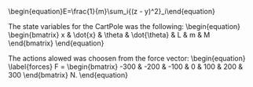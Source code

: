 \begin{equation}E=\frac{1}{m}\sum_i{(z - y)^2}_i\end{equation}

The state variables for the CartPole was the following: \begin{equation} \begin{bmatrix} x & \dot{x} & \theta & \dot{\theta} & L & m & M \end{bmatrix} \end{equation}

The actions alowed was choosen from the force vector: \begin{equation} \label{forces} F = \begin{bmatrix} -300 & -200 & -100 & 0 & 100 & 200 & 300 \end{bmatrix} N. \end{equation}

